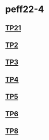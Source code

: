# peff22-4

## [TP21](TPs/TP1)

## [TP2](TPs/TP2)

## [TP3](TPs/TP3)

## [TP4](TPs/TP4)

## [TP5](TPs/TP5)

## [TP6](TPs/TP6)

## [TP8](TPs/TP8)